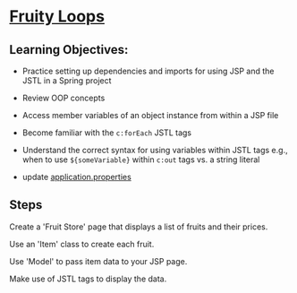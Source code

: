 # [Fruity Loops](https://login.codingdojo.com/m/315/9532/64826)

## Learning Objectives:

- Practice setting up dependencies and imports for using JSP and the JSTL in a Spring project
- Review OOP concepts
- Access member variables of an object instance from within a JSP file
- Become familiar with the `c:forEach` JSTL tags
- Understand the correct syntax for using variables within JSTL tags e.g., when to use `${someVariable}` within `c:out` tags vs. a string literal


- update [application.properties](./src/main/resources/application.properties)

## Steps

Create a 'Fruit Store' page that displays a list of fruits and their prices.

Use an 'Item' class to create each fruit.

Use 'Model' to pass item data to your JSP page.

Make use of JSTL tags to display the data.